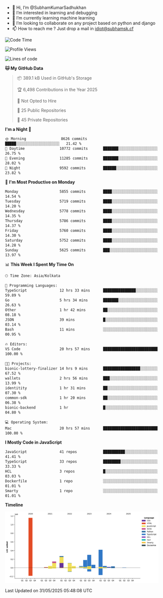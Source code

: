 - 👋 Hi, I’m @SubhamKumarSadhukhan
- 👀 I’m interested in learning and debugging
- 🌱 I’m currently learning machine learning
- 💞️ I’m looking to collaborate on any project based on python and django
- 📫 How to reach me ?
      Just drop a mail in idiot@subhamsk.cf

<!---
SubhamKumarSadhukhan/SubhamKumarSadhukhan is a ✨ special ✨ repository because its `README.md` (this file) appears on your GitHub profile.
You can click the Preview link to take a look at your changes.
--->


<!--START_SECTION:waka-->
![Code Time](http://img.shields.io/badge/Code%20Time-2%2C942%20hrs%2013%20mins-blue)

![Profile Views](http://img.shields.io/badge/Profile%20Views-0-blue)

![Lines of code](https://img.shields.io/badge/From%20Hello%20World%20I%27ve%20Written-2.9%20million%20lines%20of%20code-blue)

**🐱 My GitHub Data** 

> 📦 389.1 kB Used in GitHub's Storage 
 > 
> 🏆 6,498 Contributions in the Year 2025
 > 
> 🚫 Not Opted to Hire
 > 
> 📜 25 Public Repositories 
 > 
> 🔑 45 Private Repositories 
 > 
**I'm a Night 🦉** 

```text
🌞 Morning                8626 commits        █████░░░░░░░░░░░░░░░░░░░░   21.42 % 
🌆 Daytime                10772 commits       ███████░░░░░░░░░░░░░░░░░░   26.75 % 
🌃 Evening                11285 commits       ███████░░░░░░░░░░░░░░░░░░   28.02 % 
🌙 Night                  9592 commits        ██████░░░░░░░░░░░░░░░░░░░   23.82 % 
```
📅 **I'm Most Productive on Monday** 

```text
Monday                   5855 commits        ████░░░░░░░░░░░░░░░░░░░░░   14.54 % 
Tuesday                  5719 commits        ████░░░░░░░░░░░░░░░░░░░░░   14.20 % 
Wednesday                5778 commits        ████░░░░░░░░░░░░░░░░░░░░░   14.35 % 
Thursday                 5786 commits        ████░░░░░░░░░░░░░░░░░░░░░   14.37 % 
Friday                   5760 commits        ████░░░░░░░░░░░░░░░░░░░░░   14.30 % 
Saturday                 5752 commits        ████░░░░░░░░░░░░░░░░░░░░░   14.28 % 
Sunday                   5625 commits        ███░░░░░░░░░░░░░░░░░░░░░░   13.97 % 
```


📊 **This Week I Spent My Time On** 

```text
🕑︎ Time Zone: Asia/Kolkata

💬 Programming Languages: 
TypeScript               12 hrs 33 mins      ███████████████░░░░░░░░░░   59.89 % 
Go                       5 hrs 34 mins       ███████░░░░░░░░░░░░░░░░░░   26.63 % 
Other                    1 hr 42 mins        ██░░░░░░░░░░░░░░░░░░░░░░░   08.18 % 
JSON                     39 mins             █░░░░░░░░░░░░░░░░░░░░░░░░   03.14 % 
Bash                     11 mins             ░░░░░░░░░░░░░░░░░░░░░░░░░   00.95 % 

🔥 Editors: 
VS Code                  20 hrs 57 mins      █████████████████████████   100.00 % 

🐱‍💻 Projects: 
bionic-lottery-finalizer 14 hrs 9 mins       █████████████████░░░░░░░░   67.52 % 
wallets                  2 hrs 56 mins       ███░░░░░░░░░░░░░░░░░░░░░░   13.99 % 
identitity               1 hr 31 mins        ██░░░░░░░░░░░░░░░░░░░░░░░   07.30 % 
common-sdk               1 hr 20 mins        ██░░░░░░░░░░░░░░░░░░░░░░░   06.38 % 
bionic-backend           1 hr                █░░░░░░░░░░░░░░░░░░░░░░░░   04.80 % 

💻 Operating System: 
Mac                      20 hrs 57 mins      █████████████████████████   100.00 % 
```

**I Mostly Code in JavaScript** 

```text
JavaScript               41 repos            ██████████░░░░░░░░░░░░░░░   41.41 % 
TypeScript               33 repos            ████████░░░░░░░░░░░░░░░░░   33.33 % 
HCL                      3 repos             █░░░░░░░░░░░░░░░░░░░░░░░░   03.03 % 
Dockerfile               1 repo              ░░░░░░░░░░░░░░░░░░░░░░░░░   01.01 % 
Smarty                   1 repo              ░░░░░░░░░░░░░░░░░░░░░░░░░   01.01 % 
```



**Timeline**

![Lines of Code chart](https://raw.githubusercontent.com/SubhamKumarSadhukhan/SubhamKumarSadhukhan/main/assets/bar_graph.png)


 Last Updated on 31/05/2025 05:48:08 UTC
<!--END_SECTION:waka-->
